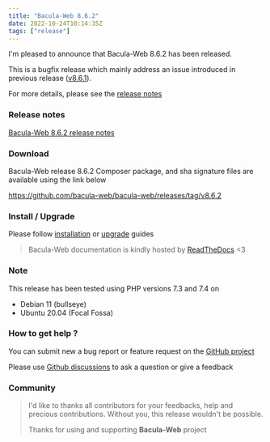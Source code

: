 ```yaml
---
title: "Bacula-Web 8.6.2"
date: 2022-10-24T10:14:35Z
tags: ["release"]
---
```


I'm pleased to announce that Bacula-Web 8.6.2 has been released.

This is a bugfix release which mainly address an issue introduced in previous release ([v8.6.1](https://github.com/bacula-web/bacula-web/releases/tag/v8.6.1)).

For more details, please see the [release notes](https://github.com/bacula-web/bacula-web/releases/tag/v8.6.2)

### Release notes

[Bacula-Web 8.6.2 release notes](https://github.com/bacula-web/bacula-web/releases/tag/v8.6.2)

### Download

Bacula-Web release 8.6.2 Composer package, and sha signature files are available using the link below

https://github.com/bacula-web/bacula-web/releases/tag/v8.6.2

### Install / Upgrade

Please follow [installation](https://docs.bacula-web.org/en/latest/02_install/index.html) or [upgrade](https://docs.bacula-web.org/en/latest/02_install/upgrade.html) guides

> Bacula-Web documentation is kindly hosted by [ReadTheDocs](https://readthedocs.org/) <3

### Note

This release has been tested using PHP versions 7.3 and 7.4 on

- Debian 11 (bullseye)
- Ubuntu 20.04 (Focal Fossa)

### How to get help ?

You can submit new a bug report or feature request on the [GitHub project](https://github.com/bacula-web/bacula-web/issues)

Please use [Github discussions](https://github.com/bacula-web/bacula-web/discussions) to ask a question
or give a feedback

### Community

> I'd like to thanks all contributors for your feedbacks, help and precious contributions.
> Without you, this release wouldn't be possible.
>
> Thanks for using and supporting **Bacula-Web** project
